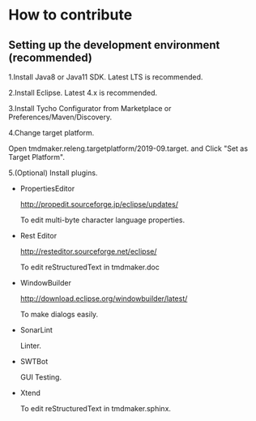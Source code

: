 # How to contribute

## Setting up the development environment (recommended)

1.Install Java8 or Java11 SDK. Latest LTS is recommended.

2.Install Eclipse. Latest 4.x is recommended.

3.Install Tycho Configurator from Marketplace or Preferences/Maven/Discovery.

4.Change target platform.

  Open tmdmaker.releng.targetplatform/2019-09.target. and Click "Set as Target Platform".

5.(Optional) Install plugins. 
- PropertiesEditor 

  http://propedit.sourceforge.jp/eclipse/updates/

  To edit multi-byte character language properties.

- Rest Editor

  http://resteditor.sourceforge.net/eclipse/

  To edit reStructuredText in tmdmaker.doc

- WindowBuilder

  http://download.eclipse.org/windowbuilder/latest/

  To make dialogs easily.

- SonarLint

  Linter.

- SWTBot

  GUI Testing.

- Xtend

  To edit reStructuredText in tmdmaker.sphinx.
